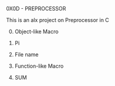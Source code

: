0X0D - PREPROCESSOR

This is an alx project on Preprocessor in C 

0. Object-like Macro

1. Pi

2. File name

3. Function-like Macro

4. SUM

